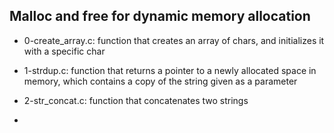 ## Malloc and free for dynamic memory allocation

* 0-create_array.c:  function that creates an array of chars, and initializes it with a specific char

* 1-strdup.c: function that returns a pointer to a newly allocated space in memory, which contains a copy of the string given as a parameter

* 2-str_concat.c: function that concatenates two strings

* 
